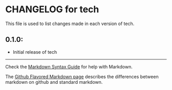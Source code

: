 # CHANGELOG for tech

This file is used to list changes made in each version of tech.

## 0.1.0:

* Initial release of tech

- - -
Check the [Markdown Syntax Guide](http://daringfireball.net/projects/markdown/syntax) for help with Markdown.

The [Github Flavored Markdown page](http://github.github.com/github-flavored-markdown/) describes the differences between markdown on github and standard markdown.
